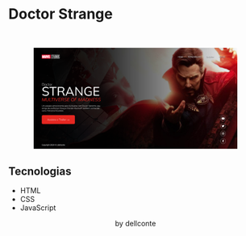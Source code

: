 <h1> Doctor Strange </h1>

<br>

<p align="center">
  <img alt="Fashion Photography" src="assets/Screenshot-Doctor-Strange.png" width="80%">
</p>

## Tecnologias
- HTML
- CSS
- JavaScript

<p align="center">by dellconte</p>
